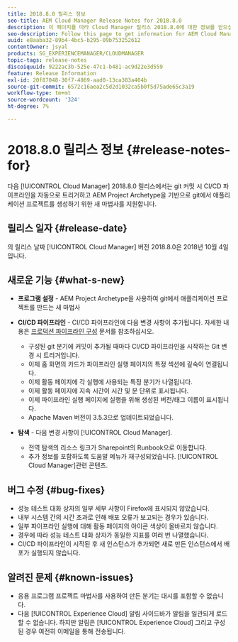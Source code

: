 ```yaml
---
title: 2018.8.0 릴리스 정보
seo-title: AEM Cloud Manager Release Notes for 2018.8.0
description: 이 페이지를 따라 Cloud Manager 릴리스 2018.8.0에 대한 정보를 얻으십시오.
seo-description: Follow this page to get information for AEM Cloud Manager Release 2018.8.0.
uuid: e8aaba32-89b4-4bc5-b295-09b753252612
contentOwner: jsyal
products: SG_EXPERIENCEMANAGER/CLOUDMANAGER
topic-tags: release-notes
discoiquuid: 9222ac3b-525e-47c1-b481-ac9d22e3d559
feature: Release Information
exl-id: 20f87048-30f7-4869-aad0-13ca383a404b
source-git-commit: 6572c16aea2c5d2d1032ca5b0f5d75ade65c3a19
workflow-type: tm+mt
source-wordcount: '324'
ht-degree: 7%

---
```


# 2018.8.0 릴리스 정보 {#release-notes-for}

다음 [!UICONTROL Cloud Manager] 2018.8.0 릴리스에서는 git 커밋 시 CI/CD 파이프라인을 자동으로 트리거하고 AEM Project Archetype을 기반으로 git에서 애플리케이션 프로젝트를 생성하기 위한 새 마법사를 지원합니다.

## 릴리스 일자 {#release-date}

의 릴리스 날짜 [!UICONTROL Cloud Manager] 버전 2018.8.0은 2018년 10월 4일입니다.

## 새로운 기능 {#what-s-new}

* **프로그램 설정** - AEM Project Archetype을 사용하여 git에서 애플리케이션 프로젝트를 만드는 새 마법사

* **CI/CD 파이프라인** - CI/CD 파이프라인에 다음 변경 사항이 추가됩니다. 자세한 내용은 [프로덕션 파이프라인 구성](/help/using/production-pipelines.md) 문서를 참조하십시오.

   * 구성된 git 분기에 커밋이 추가될 때마다 CI/CD 파이프라인을 시작하는 Git 변경 시 트리거입니다.
   * 이제 홈 화면의 카드가 파이프라인 실행 페이지의 특정 섹션에 깊숙이 연결됩니다.
   * 이제 활동 페이지에 각 실행에 사용되는 특정 분기가 나열됩니다.
   * 이제 활동 페이지에 지속 시간이 시간 및 분 단위로 표시됩니다.
   * 이제 파이프라인 실행 페이지에 실행을 위해 생성된 버전/태그 이름이 표시됩니다.
   * Apache Maven 버전이 3.5.3으로 업데이트되었습니다.

* **탐색** - 다음 변경 사항이 [!UICONTROL Cloud Manager].

   * 전역 탐색의 리소스 링크가 Sharepoint의 Runbook으로 이동합니다.
   * 추가 정보를 포함하도록 도움말 메뉴가 재구성되었습니다. [!UICONTROL Cloud Manager]관련 콘텐츠.

## 버그 수정 {#bug-fixes}

* 성능 테스트 대화 상자의 일부 세부 사항이 Firefox에 표시되지 않았습니다.
* 내부 시스템 간의 시간 초과로 인해 배포 오류가 보고되는 경우가 있습니다.
* 일부 파이프라인 실행에 대해 활동 페이지의 아이콘 색상이 올바르지 않습니다.
* 경우에 따라 성능 테스트 대화 상자가 동일한 지표를 여러 번 나열했습니다.
* CI/CD 파이프라인이 시작된 후 새 인스턴스가 추가되면 새로 만든 인스턴스에서 배포가 실행되지 않습니다.

## 알려진 문제 {#known-issues}

* 응용 프로그램 프로젝트 마법사를 사용하여 만든 분기는 대시를 포함할 수 없습니다.
* 다음 [!UICONTROL Experience Cloud] 알림 사이드바가 알림을 일관되게 로드할 수 없습니다. 하지만 알림은 [!UICONTROL Experience Cloud] 그리고 구성된 경우 여전히 이메일을 통해 전송됩니다.
